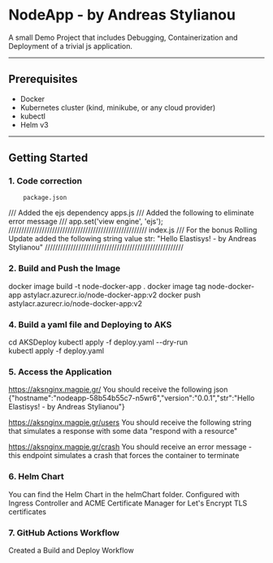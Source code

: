 # NodeApp - by Andreas Stylianou
A small Demo Project that includes Debugging, Containerization and Deployment of a trivial js application.

---

## Prerequisites

- Docker
- Kubernetes cluster (kind, minikube, or any cloud provider)
- kubectl
- Helm v3

---

## Getting Started
### 1. Code correction
        package.json
/// Added the ejs dependency
        apps.js
/// Added the following to eliminate error message ///
app.set('view engine', 'ejs');
//////////////////////////////////////////////////////
        index.js
/// For the bonus Rolling Update added the following string value
    str: "Hello Elastisys! - by Andreas Stylianou"
//////////////////////////////////////////////////////

### 2. Build and Push the Image
 docker image build -t node-docker-app . 
 docker image tag node-docker-app astylacr.azurecr.io/node-docker-app:v2
 docker push astylacr.azurecr.io/node-docker-app:v2
### 4. Build a yaml file and Deploying to AKS
 cd AKSDeploy
 kubectl apply -f deploy.yaml --dry-run     
 kubectl apply -f deploy.yaml 
### 5. Access the Application
https://aksnginx.magpie.gr/
You should receive the following json 
{"hostname":"nodeapp-58b54b55c7-n5wr6","version":"0.0.1","str":"Hello Elastisys! - by Andreas Stylianou"}

https://aksnginx.magpie.gr/users
You should receive the following string that simulates a response with some data
"respond with a resource"

https://aksnginx.magpie.gr/crash
You should receive an error message - this endpoint simulates a crash that forces the container to 
terminate

### 6. Helm Chart
You can find the Helm Chart in the helmChart folder. 
Configured with Ingress Controller and ACME Certificate Manager for Let's Encrypt TLS certificates
### 7. GitHub Actions Workflow
Created a Build and Deploy Workflow

 

